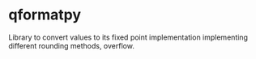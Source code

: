 # qformatpy
Library to convert values to its fixed point implementation implementing different rounding methods, overflow.
